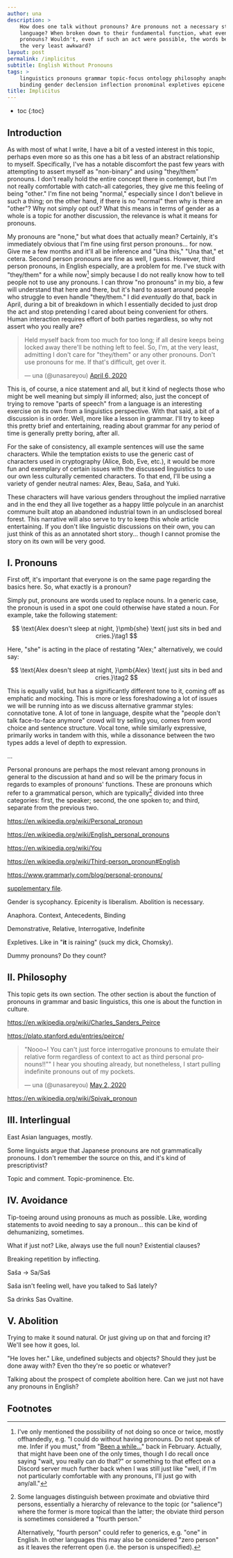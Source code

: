 ```yaml
---
author: una
description: >
    How does one talk without pronouns? Are pronouns not a necessary staple of
    language? When broken down to their fundamental function, what even are
    pronouns? Wouldn't, even if such an act were possible, the words become at
    the very least awkward?
layout: post
permalink: /implicitus
subtitle: English Without Pronouns
tags: >
    linguistics pronouns grammar topic-focus ontology philosophy anaphora
    binding gender declension inflection pronominal expletives epicene
title: Implicitus
---
```


- toc
{:toc}

## Introduction

As with most of what I write, I have a bit of a vested interest in this topic,
perhaps even more so as this one has a bit less of an abstract relationship to
myself. Specifically, I've has a notable discomfort the past few years with
attempting to assert myself as "non-binary" and using "they/them" pronouns. I
don't really hold the entire concept there in contempt, but I'm not really
comfortable with catch-all categories, they give me this feeling of being
"other." I'm fine not being "normal," especially since I don't believe in such a
thing; on the other hand, if there is no "normal" then why is there an "other"?
Why not simply opt out? What this means in terms of gender as a whole is a topic
for another discussion, the relevance is what it means for pronouns.

My pronouns are "none," but what does that actually mean? Certainly, it's
immediately obvious that I'm fine using first person pronouns... for now. Give
me a few months and it'll all be inference and "Una this," "Una that," et
cetera. Second person pronouns are fine as well, I guess. However, third person
pronouns, in English especially, are a problem for me. I've stuck with
"they/them" for a while now[^1] simply because I do not really know how to tell
people not to use any pronouns. I can throw "no pronouns" in my bio, a few will
understand that here and there, but it's hard to assert around people who
struggle to even handle "they/them." I did _eventually_ do that, back in April,
during a bit of breakdown in which I essentially decided to just drop the act
and stop pretending I cared about being convenient for others. Human interaction
requires effort of both parties regardless, so why not assert who you really
are?

[^1]:   I've only mentioned the possibility of not doing so once or twice,
        mostly offhandedly, e.g. "I could do without having pronouns. Do not
        speak of me. Infer if you must," from "[Been a while...][1]" back in
        February. Actually, that might have been one of the only times, though I
        do recall once saying "wait, you really can do that?" or something to
        that effect on a Discord server much further back when I was still just
        like "well, if I'm not particularly comfortable with any pronouns, I'll
        just go with any/all."

<blockquote class="twitter-tweet">
    <p lang="en" dir="ltr">
        Held myself back from too much for too long; if all desire keeps being
        locked away there'll be nothing left to feel. So, I'm, at the very
        least, admitting I don't care for "they/them" or any other pronouns.
        Don't use pronouns for me. If that's difficult, get over it.
    </p>&mdash; una (@unasareyou)
    <a href="https://twitter.com/unasareyou/status/1247178038019796994">
        April 6, 2020
    </a>
</blockquote>

This is, of course, a nice statement and all, but it kind of neglects those who
might be well meaning but simply ill informed; also, just the concept of trying
to remove "parts of speech" from a language is an interesting exercise on its
own from a linguistics perspective. With that said, a bit of a discussion is in
order. Well, more like a lesson in grammar. I'll try to keep this pretty brief
and entertaining, reading about grammar for any period of time is generally
pretty boring, after all.

For the sake of consistency, all example sentences will use the same
characters. While the temptation exists to use the generic cast of characters
used in cryptography (Alice, Bob, Eve, etc.), it would be more fun and exemplary
of certain issues with the discussed linguistics to use our own less culturally
cemented characters. To that end, I'll be using a variety of gender neutral
names: Alex, Beau, Saša, and Yuki.

These characters will have various genders throughout the implied narrative and
in the end they all live together as a happy little polycule in an anarchist
commune built atop an abandoned industrial town in an undisclosed boreal forest.
This narrative will also serve to try to keep this whole article entertaining.
If you don't like linguistic discussions on their own, you can just think of
this as an annotated short story... though I cannot promise the story on its own
will be very good.

## I. Pronouns

First off, it's important that everyone is on the same page regarding the basics
here. So, what exactly is a pronoun?

Simply put, pronouns are words used to replace nouns. In a generic case, the
pronoun is used in a spot one could otherwise have stated a noun. For example,
take the following statement:

$$
\text{Alex doesn't sleep at night, }\pmb{she}
\text{ just sits in bed and cries.}\tag1
$$

Here, "she" is acting in the place of restating "Alex;" alternatively, we could
say:

$$
\text{Alex doesn't sleep at night, }\pmb{Alex}
\text{ just sits in bed and cries.}\tag2
$$

This is equally valid, but has a significantly different tone to it, coming off
as emphatic and mocking. This is more or less foreshadowing a lot of issues we
will be running into as we discuss alternative grammar styles: connotative tone.
A lot of tone in language, despite what the "people don't talk face-to-face
anymore" crowd will try selling you, comes from word choice and sentence
structure. Vocal tone, while similarly expressive, primarily works in tandem
with this, while a dissonance between the two types adds a level of depth to
expression.

...

Personal pronouns are perhaps the most relevant among pronouns in general to the
discussion at hand and so will be the primary focus in regards to examples of pronouns' functions. These are pronouns which refer to a grammatical person, which are typically[^2] divided into three categories: first, the speaker; second, the one spoken to; and third, separate from the previous two.

[^2]:   Some languages distinguish between proximate and obviative third
        persons, essentially a hierarchy of relevance to the topic (or
        "salience") where the former is more topical than the latter; the
        obviate third person is sometimes considered a "fourth person."

    Alternatively, "fourth person" could refer to generics, e.g. "one" in
    English. In other languages this may also be considered "zero person" as it
    leaves the referrent open (i.e. the person is unspecified).

<https://en.wikipedia.org/wiki/Personal_pronoun>

<https://en.wikipedia.org/wiki/English_personal_pronouns>

<https://en.wikipedia.org/wiki/You>

<https://en.wikipedia.org/wiki/Third-person_pronoun#English>

<https://www.grammarly.com/blog/personal-pronouns/>

[supplementary file][2].

Gender is sycophancy. Epicenity is liberalism. Abolition is necessary.

Anaphora. Context, Antecedents, Binding

Demonstrative, Relative, Interrogative, Indefinite

Expletives. Like in "**it** is raining" (suck my dick, Chomsky).

Dummy pronouns? Do they count?

## II. Philosophy

This topic gets its own section. The other section is about the function of
pronouns in grammar and basic linguistics, this one is about the function in
culture.

<https://en.wikipedia.org/wiki/Charles_Sanders_Peirce>

<https://plato.stanford.edu/entries/peirce/>

<blockquote class="twitter-tweet">
    <p lang="en" dir="ltr">
        "Nooo~! You can't just force interrogative pronouns to emulate their
        relative form regardless of context to act as third personal
        pronouns!!"" I hear you shouting already, but nonetheless, I start
        pulling indefinite pronouns out of my pockets.
    </p>&mdash; una (@unasareyou)
    <a href="https://twitter.com/unasareyou/status/1256702524733652993">
        May 2, 2020
    </a>
</blockquote>

<https://en.wikipedia.org/wiki/Spivak_pronoun>

## III. Interlingual

East Asian languages, mostly.

Some linguists argue that Japanese pronouns are not grammatically pronouns. I
don't remember the source on this, and it's kind of prescriptivist?

Topic and comment. Topic-prominence. Etc.

## IV. Avoidance

Tip-toeing around using pronouns as much as possible. Like, wording statements
to avoid needing to say a pronoun... this can be kind of dehumanizing,
sometimes.

What if just not? Like, always use the full noun?
Existential clauses?

Breaking repetition by inflecting.

Saša -> Sa/Saš

Saša isn't feeling well, have you talked to Saš lately?

Sa drinks Sas Ovaltine.

## V. Abolition

Trying to make it sound natural. Or just giving up on that and forcing it? We'll
see how it goes, lol.

"He loves her." Like, undefined subjects and objects? Should they just be done
away with? Even tho they're so poetic or whatever?

Talking about the prospect of complete abolition here. Can we just not have any
pronouns in English?

<script async src="https://platform.twitter.com/widgets.js" charset="utf-8">
</script>

## Footnotes

[1]:    https://anarchy.website/2020/02/07/update.html
[2]:    /supplements/pronouns
